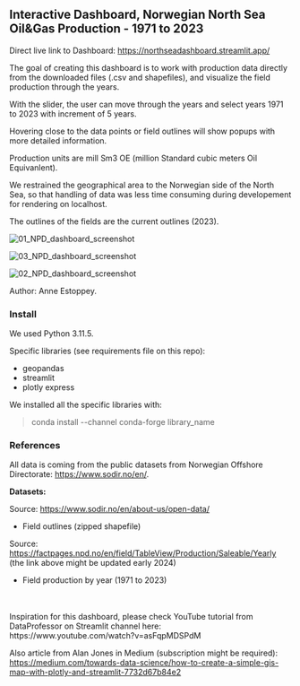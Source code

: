 ## Interactive Dashboard, Norwegian North Sea Oil&Gas Production - 1971 to 2023
Direct live link to Dashboard: https://northseadashboard.streamlit.app/

The goal of creating this dashboard is to work with production data directly from the downloaded files (.csv and shapefiles), and visualize the field production through the years.<br>

With the slider, the user can move through the years and select years 1971 to 2023 with increment of 5 years.

Hovering close to the data points or field outlines will show popups with more detailed information.

Production units are mill Sm3 OE (million Standard cubic meters Oil Equivanlent).

We restrained the geographical area to the Norwegian side of the North Sea, so that handling of data was less time consuming during developement for rendering on localhost.

The outlines of the fields are the current outlines (2023).

![01_NPD_dashboard_screenshot](https://github.com/AnneEstoppey/NorthSea_Dashboard/assets/35219455/5c4f8bbd-b8e4-4621-9246-16ecf9131b4a)

![03_NPD_dashboard_screenshot](https://github.com/AnneEstoppey/NorthSea_Dashboard/assets/35219455/70a79803-316c-4adc-855a-d5355780e104)

![02_NPD_dashboard_screenshot](https://github.com/AnneEstoppey/NorthSea_Dashboard/assets/35219455/38a64e14-4319-4b9c-8e64-fadff3ea0c66)

Author: Anne Estoppey.

### Install

We used Python 3.11.5.

Specific libraries (see requirements file on this repo):<br>
- geopandas
- streamlit
- plotly express

We installed all the specific libraries with:<br>
> conda install --channel conda-forge library_name


### References
All data is coming from the public datasets from Norwegian Offshore Directorate: https://www.sodir.no/en/.

**Datasets:**

Source: https://www.sodir.no/en/about-us/open-data/
- Field outlines (zipped shapefile)

Source: https://factpages.npd.no/en/field/TableView/Production/Saleable/Yearly<br>
(the link above might be updated early 2024)
- Field production by year (1971 to 2023)

<br>
<br>
Inspiration for this dashboard, please check YouTube tutorial from DataProfessor on Streamlit channel here:<br>
https://www.youtube.com/watch?v=asFqpMDSPdM

Also article from Alan Jones in Medium (subscription might be required):<br>
https://medium.com/towards-data-science/how-to-create-a-simple-gis-map-with-plotly-and-streamlit-7732d67b84e2
